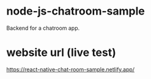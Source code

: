 # node-js-chatroom-sample
Backend for a chatroom app.

# website url (live test)
https://react-native-chat-room-sample.netlify.app/
